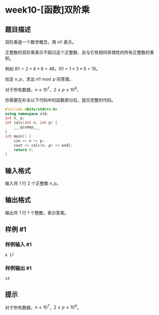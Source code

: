 # week10-[函数]双阶乘

## 题目描述

双阶乘是一个数学概念，用 $n!!$ 表示。

正整数的双阶乘表示不超过这个正整数，且与它有相同奇偶性的所有正整数的乘积。

例如 $6!!=2\times 4\times 6=48$，$5!!=1\times 3\times 5=15$。

给定 $n,p$，求出 $n!!\bmod p$ 的答案。

对于所有数据，$n\leq 10^7$，$2\leq p\leq 10^9$。

你需要在补全以下代码中的函数部分后，提交完整的代码。

```cpp
#include <bits/stdc++.h>
using namespace std;
int n, p;
int calc(int n, int p) {
	___qcodep___ 
}
int main() {
    cin >> n >> p;
    cout << calc(n, p) << endl;
    return 0;
}
```

## 输入格式

输入共 $1$ 行 $2$ 个正整数 $n,p$。

## 输出格式

输出共 $1$ 行 $1$ 个整数，表示答案。

## 样例 #1

### 样例输入 #1

```
6 17
```

### 样例输出 #1

```
14
```

## 提示

对于所有数据，$n\leq 10^7$，$2\leq p\leq 10^9$。